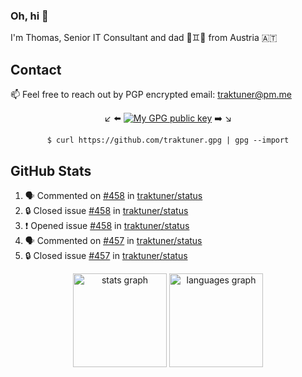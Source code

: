 ### Oh, hi 👋

I'm Thomas, Senior IT Consultant and dad 👶♊️👶 from Austria 🇦🇹

<!--
**traktuner/traktuner** is a ✨ _special_ ✨ repository because its `README.md` (this file) appears on your GitHub profile.

Here are some ideas to get you started:

- 🔭 I’m currently working on ...
- 🌱 I’m currently learning ...
- 👯 I’m looking to collaborate on ...
- 🤔 I’m looking for help with ...
- 💬 Ask me about ...
- 📫 How to reach me: ...
- 😄 Pronouns: ...
- ⚡ Fun fact: ...
-->

## Contact
📫 Feel free to reach out by PGP encrypted email:
traktuner@pm.me

<div align="center" markdown="1">

↙️ ⬅️ [![My GPG public key](https://img.shields.io/badge/PGP%20public%20key-6D4AFF?style=for-the-badge)](https://github.com/traktuner.gpg) ➡️ ↘️

```shell
$ curl https://github.com/traktuner.gpg | gpg --import
```

</div>

## GitHub Stats
<!--START_SECTION:activity-->
1. 🗣 Commented on [#458](https://github.com/traktuner/status/issues/458#issuecomment-2425651501) in [traktuner/status](https://github.com/traktuner/status)
2. 🔒 Closed issue [#458](https://github.com/traktuner/status/issues/458) in [traktuner/status](https://github.com/traktuner/status)
3. ❗ Opened issue [#458](https://github.com/traktuner/status/issues/458) in [traktuner/status](https://github.com/traktuner/status)
4. 🗣 Commented on [#457](https://github.com/traktuner/status/issues/457#issuecomment-2424130794) in [traktuner/status](https://github.com/traktuner/status)
5. 🔒 Closed issue [#457](https://github.com/traktuner/status/issues/457) in [traktuner/status](https://github.com/traktuner/status)
<!--END_SECTION:activity-->

<div align="center">
  <img src="https://github-readme-stats.vercel.app/api?username=traktuner&hide_title=false&hide_rank=false&show_icons=true&include_all_commits=true&count_private=true&disable_animations=false&theme=dracula&locale=en&hide_border=false&order=1" height="150" alt="stats graph"  />
  <img src="https://github-readme-stats.vercel.app/api/top-langs?username=traktuner&locale=en&hide_title=false&layout=compact&card_width=320&langs_count=5&theme=dracula&hide_border=false&order=2" height="150" alt="languages graph"  />
</div>
